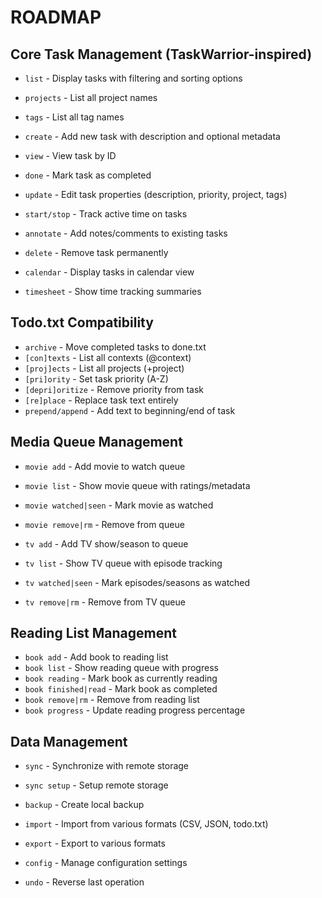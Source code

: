 # ROADMAP

## Core Task Management (TaskWarrior-inspired)

- `list` - Display tasks with filtering and sorting options
- `projects` - List all project names
- `tags` - List all tag names

- `create` - Add new task with description and optional metadata

- `view` - View task by ID
- `done` - Mark task as completed
- `update` - Edit task properties (description, priority, project, tags)
- `start/stop` - Track active time on tasks
- `annotate` - Add notes/comments to existing tasks

- `delete` - Remove task permanently

- `calendar` - Display tasks in calendar view
- `timesheet` - Show time tracking summaries

## Todo.txt Compatibility

- `archive` - Move completed tasks to done.txt
- `[con]texts` - List all contexts (@context)
- `[proj]ects` - List all projects (+project)
- `[pri]ority` - Set task priority (A-Z)
- `[depri]oritize` - Remove priority from task
- `[re]place` - Replace task text entirely
- `prepend/append` - Add text to beginning/end of task

## Media Queue Management

- `movie add` - Add movie to watch queue
- `movie list` - Show movie queue with ratings/metadata
- `movie watched|seen` - Mark movie as watched
- `movie remove|rm` - Remove from queue

- `tv add` - Add TV show/season to queue
- `tv list` - Show TV queue with episode tracking
- `tv watched|seen` - Mark episodes/seasons as watched
- `tv remove|rm` - Remove from TV queue

## Reading List Management

- `book add` - Add book to reading list
- `book list` - Show reading queue with progress
- `book reading` - Mark book as currently reading
- `book finished|read` - Mark book as completed
- `book remove|rm` - Remove from reading list
- `book progress` - Update reading progress percentage

## Data Management

- `sync` - Synchronize with remote storage
- `sync setup` - Setup remote storage

- `backup` - Create local backup

- `import` - Import from various formats (CSV, JSON, todo.txt)
- `export` - Export to various formats

- `config` - Manage configuration settings

- `undo` - Reverse last operation
